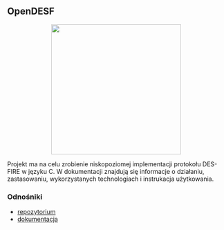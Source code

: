 ## OpenDESF
<p align="center">
   <img src="https://i.imgur.com/uuRQ0iI.png" width=300>
<p>
   Projekt ma na celu zrobienie niskopoziomej implementacji protokołu DES-FIRE w języku C.
   W dokumentacji znajdują się informacje o działaniu, zastasowaniu, wykorzystanych technologiach i instrukacja użytkowania.
   
### Odnośniki

 - [repozytorium](https://github.com/AGH-Narzedzia-Informatyczne/libopendesf)
 - [dokumentacja](https://agh-narzedzia-informatyczne.github.io/libopendesf/#/)
